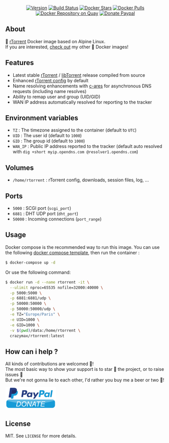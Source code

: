<p align="center">
  <a href="https://microbadger.com/images/crazymax/rtorrent"><img src="https://images.microbadger.com/badges/version/crazymax/rtorrent.svg?style=flat-square" alt="Version"></a>
  <a href="https://travis-ci.org/crazy-max/docker-rtorrent"><img src="https://img.shields.io/travis/crazy-max/docker-rtorrent/master.svg?style=flat-square" alt="Build Status"></a>
  <a href="https://hub.docker.com/r/crazymax/rtorrent/"><img src="https://img.shields.io/docker/stars/crazymax/rtorrent.svg?style=flat-square" alt="Docker Stars"></a>
  <a href="https://hub.docker.com/r/crazymax/rtorrent/"><img src="https://img.shields.io/docker/pulls/crazymax/rtorrent.svg?style=flat-square" alt="Docker Pulls"></a>
  <a href="https://quay.io/repository/crazymax/rtorrent"><img src="https://quay.io/repository/crazymax/rtorrent/status?style=flat-square" alt="Docker Repository on Quay"></a>
  <a href="https://www.paypal.com/cgi-bin/webscr?cmd=_s-xclick&hosted_button_id=EE33GDGPLZ4Q6"><img src="https://img.shields.io/badge/donate-paypal-7057ff.svg?style=flat-square" alt="Donate Paypal"></a>
</p>

## About

🐳 [rTorrent](https://github.com/rakshasa/rtorrent) Docker image based on Alpine Linux.<br />
If you are interested, [check out](https://hub.docker.com/r/crazymax/) my other 🐳 Docker images!

## Features

* Latest stable [rTorrent](https://github.com/rakshasa/rtorrent) / [libTorrent](https://github.com/rakshasa/libtorrent) release compiled from source
* Enhanced [rTorrent config](assets/home/rtorrent/.rtorrent.rc) by default
* Name resolving enhancements with [c-ares](https://github.com/rakshasa/rtorrent/wiki/Performance-Tuning#rtrorrent-with-c-ares) for asynchronous DNS requests (including name resolves)
* Ability to remap user and group (UID/GID)
* WAN IP address automatically resolved for reporting to the tracker

## Environment variables

* `TZ` : The timezone assigned to the container (default to `UTC`)
* `UID` : The user id (default to `1000`)
* `GID` : The group id (default to `1000`)
* `WAN_IP` : Public IP address reported to the tracker (default auto resolved with `dig +short myip.opendns.com @resolver1.opendns.com`)

## Volumes

* `/home/rtorrent` : rTorrent config, downloads, session files, log, ...

## Ports

* `5000` : SCGI port (`scgi_port`)
* `6881` : DHT UDP port (`dht_port`)
* `50000` : Incoming connections (`port_range`)

## Usage

Docker compose is the recommended way to run this image. You can use the following [docker compose template](docker-compose.yml), then run the container :

```bash
$ docker-compose up -d
```

Or use the following command:

```bash
$ docker run -d --name rtorrent -it \
  --ulimit nproc=65535 nofile=32000:40000 \
  -p 5000:5000 \
  -p 6881:6881/udp \
  -p 50000:50000 \
  -p 50000:50000/udp \
  -e TZ="Europe/Paris" \
  -e UID=1000 \
  -e GID=1000 \
  -v $(pwd)/data:/home/rtorrent \
  crazymax/rtorrent:latest
```

## How can i help ?

All kinds of contributions are welcomed :raised_hands:!<br />
The most basic way to show your support is to star :star2: the project, or to raise issues :speech_balloon:<br />
But we're not gonna lie to each other, I'd rather you buy me a beer or two :beers:!

[![Paypal](.res/paypal.png)](https://www.paypal.com/cgi-bin/webscr?cmd=_s-xclick&hosted_button_id=EE33GDGPLZ4Q6)

## License

MIT. See `LICENSE` for more details.
